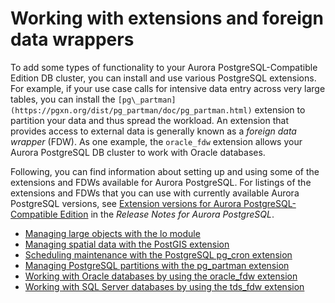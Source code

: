 # Working with extensions and foreign data wrappers<a name="Appendix.PostgreSQL.CommonDBATasks"></a>

To add some types of functionality to your Aurora PostgreSQL\-Compatible Edition DB cluster, you can install and use various PostgreSQL extensions\. For example, if your use case calls for intensive data entry across very large tables, you can install the `[pg\_partman](https://pgxn.org/dist/pg_partman/doc/pg_partman.html)` extension to partition your data and thus spread the workload\. An extension that provides access to external data is generally known as a *foreign data wrapper* \(FDW\)\. As one example, the `oracle_fdw` extension allows your Aurora PostgreSQL DB cluster to work with Oracle databases\. 

Following, you can find information about setting up and using some of the extensions and FDWs available for Aurora PostgreSQL\. For listings of the extensions and FDWs that you can use with currently available Aurora PostgreSQL versions, see [Extension versions for Aurora PostgreSQL\-Compatible Edition](https://docs.aws.amazon.com/AmazonRDS/latest/AuroraPostgreSQLReleaseNotes/AuroraPostgreSQL.Extensions.html) in the *Release Notes for Aurora PostgreSQL*\.
+ [Managing large objects with the lo module](PostgreSQL_large_objects_lo_extension.md)
+ [Managing spatial data with the PostGIS extension](Appendix.PostgreSQL.CommonDBATasks.PostGIS.md)
+ [Scheduling maintenance with the PostgreSQL pg\_cron extension](PostgreSQL_pg_cron.md)
+ [Managing PostgreSQL partitions with the pg\_partman extension](PostgreSQL_Partitions.md)
+ [Working with Oracle databases by using the oracle\_fdw extension](Appendix.PostgreSQL.CommonDBATasks.Extensions.foreign-data-wrappers.md#postgresql-oracle-fdw)
+ [Working with SQL Server databases by using the tds\_fdw extension](Appendix.PostgreSQL.CommonDBATasks.Extensions.foreign-data-wrappers.md#postgresql-tds-fdw)